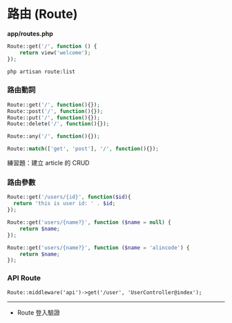 # 路由 (Route)

**app/routes.php**

```php
Route::get('/', function () {
    return view('welcome');
});
```

```
php artisan route:list
```

<!-- 示範換成 /example -->

<!--
```php
Route::get('/article', function(){
    return 'article post';
});
```
-->

### 路由動詞

```php
Route::get('/', function(){});
Route::post('/', function(){});
Route::put('/', function(){});
Route::delete('/', function(){});

Route::any('/', function(){});

Route::match(['get', 'post'], '/', function(){});
```

練習題：建立 article 的 CRUD

### 路由參數

```php
Route::get('/users/{id}', function($id){
  return 'this is user id: ' . $id;
});
```

<!--
Route::get('/users/{id}/{name}', function($id, $name){
  return 'this is user id: ' . $id . $name;
});
-->

```php
Route::get('users/{name?}', function ($name = null) {
    return $name;
});

Route::get('users/{name?}', function ($name = 'alincode') {
    return $name;
});
```

### API Route

```
Route::middleware('api')->get('/user', 'UserController@index');
```

<!--[Laravel 5 測試起手式 · GitHub](https://gist.github.com/jaceju/c415c1b42daf4c589f2a)-->


----------------------------------------

* Route 登入驗證